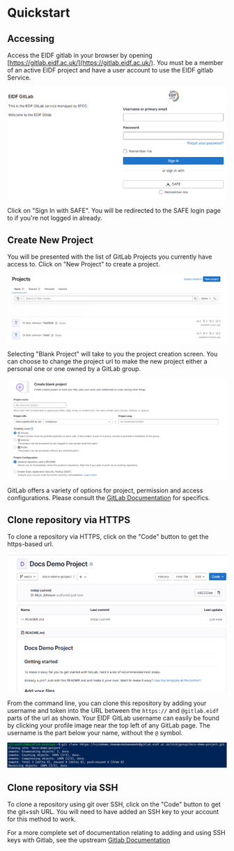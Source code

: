 # Quickstart

## Accessing

Access the EIDF gitlab in your browser by opening [https://gitlab.eidf.ac.uk/](https://gitlab.eidf.ac.uk/). You must be a member of an active EIDF project and have a user account to use the EIDF gitlab Service.

![GitLab Login Page](../../images/access/gitlab-login.png)

Click on "Sign In with SAFE". You will be redirected to the SAFE login page to if you're not logged in already.

## Create New Project

You will be presented with the list of GitLab Projects you currently have access to. Click on "New Project" to create a project.

![GitLab Projects Page](../../images/access/gitlab-projects.png)

Selecting "Blank Project" will take to you the project creation screen. You can choose to change the project url to make the new project either a personal one or one owned by a GitLab group.

![GitLab New Project Page](../../images/access/gitlab-newblankproject.png)

GitLab offers a variety of options for project, permission and access configurations. Please consult the [GitLab Documentation](https://docs.gitlab.com/ee/user/) for specifics.

## Clone repository via HTTPS

To clone a repository via HTTPS, click on the "Code" button to get the https-based url.

![GitLab New Repo](../../images/access/gitlab-newrepo.png)

From the command line, you can clone this repository by adding your username and token into the URL between the `https://` and `@gitlab.eidf` parts of the url as shown. Your EIDF GitLab username can easily be found by clicking your profile image near the top left of any GitLab page. The username is the part below your name, without the `@` symbol.

![GitLab Clone CLI](../../images/access/gitlab-httpstoken.png)

## Clone repository via SSH

To clone a repository using git over SSH, click on the "Code" button to get the git+ssh URL. You will need to have added an SSH key to your account for this method to work.

For a more complete set of documentation relating to adding and using SSH keys with Gitlab, see the upstream [Gitlab Documentation](https://docs.gitlab.com/user/ssh/)
